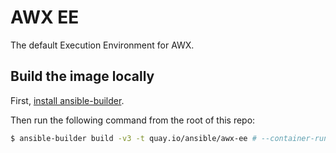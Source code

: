 # AWX EE

The default Execution Environment for AWX.

## Build the image locally

First, [install ansible-builder](https://ansible-builder.readthedocs.io/en/stable/installation/).

Then run the following command from the root of this repo:

```bash
$ ansible-builder build -v3 -t quay.io/ansible/awx-ee # --container-runtime=docker # Is podman by default ">=2.7.0"
```
